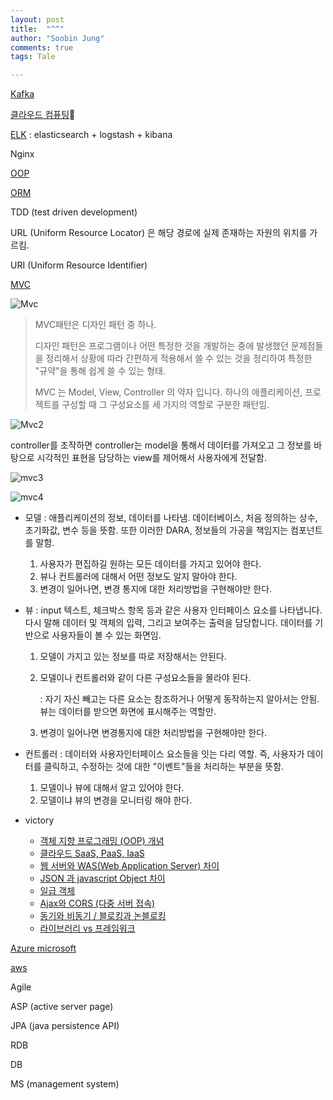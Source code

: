 ```yaml
---
layout: post
title:  "^^"
author: "Soobin Jung"
comments: true
tags: Tale

---
```


[Kafka](https://soft.plusblog.co.kr/3)



[클라우드 컴퓨팅](https://ko.wikipedia.org/wiki/%ED%81%B4%EB%9D%BC%EC%9A%B0%EB%93%9C_%EC%BB%B4%ED%93%A8%ED%8C%85)🌟

[ELK](https://www.elastic.co/kr/what-is/elk-stack) : elasticsearch + logstash + kibana

Nginx

[OOP](https://velog.io/@cyranocoding/%EA%B0%9D%EC%B2%B4-%EC%A7%80%ED%96%A5-%ED%94%84%EB%A1%9C%EA%B7%B8%EB%9E%98%EB%B0%8DOOP-Object-Oriented-Programming-%EA%B0%9C%EB%85%90-%EB%B0%8F-%ED%99%9C%EC%9A%A9-%EC%A0%95%EB%A6%AC-igjyooyc6c)

[ORM](https://gmlwjd9405.github.io/2019/02/01/orm.html)

TDD (test driven development)

URL (Uniform Resource Locator) 은 해당 경로에 실제 존재하는 자원의 위치를 가르킴.

URI (Uniform Resource Identifier)

[MVC](https://m.blog.naver.com/jhc9639/220967034588)

![Mvc](https://SoobinJung1013.github.io/images/mvc.jpg)

> MVC패턴은 디자인 패턴 중 하나. 
>
> 디자인 패턴은 프로그램이나 어떤 특정한 것을 개발하는 중에 발생했던 문제점들을 정리해서 상황에 따라 간편하게 적용해서 쓸 수 있는 것을 정리하여 특정한 "규약"을 통해 쉽게 쓸 수 있는 형태.
>
> MVC 는 Model, View, Controller 의 약자 입니다. 하나의 애플리케이션, 프로젝트를 구성할 때 그 구성요소를 세 가지의 역할로 구분한 패턴임.

![Mvc2](https://SoobinJung1013.github.io/images/mvc2.png)

controller를 조작하면 controller는 model을 통해서 데이터를 가져오고 그 정보를 바탕으로 시각적인 표현을 담당하는 view를 제어해서 사용자에게 전달함.

![mvc3](https://SoobinJung1013.github.io/images/ModelViewControllerDiagram.png)

![mvc4](https://SoobinJung1013.github.io/images/mvc_role_diagram.png)

- 모델 : 애플리케이션의 정보, 데이터를 나타냄. 데이터베이스, 처음 정의하는 상수, 초기화값, 변수 등을 뜻함. 또한 이러한 DARA, 정보들의 가공을 책임지는 컴포넌트를 말함.

  1. 사용자가 편집하길 원하는 모든 데이터를 가지고 있어야 한다.
  2. 뷰나 컨트롤러에 대해서 어떤 정보도 알지 말아야 한다.
  3. 변경이 일어나면, 변경 통지에 대한 처리방법을 구현해야만 한다.

- 뷰 : input 텍스트, 체크박스 항목 등과 같은 사용자 인터페이스 요소를 나타냅니다. 다시 말해 데이터 및 객체의 입력, 그리고 보여주는 출력을 담당합니다. 데이터를 기반으로 사용자들이 볼 수 있는 화면임.

  1. 모델이 가지고 있는 정보를 따로 저장해서는 안된다.

  2. 모델이나 컨트롤러와 같이 다른 구성요소들을 몰라야 된다.

     : 자기 자신 빼고는 다른 요소는 참조하거나 어떻게 동작하는지 알아서는 안됨. 뷰는 데이터를 받으면 화면에 표시해주는 역할만.

  3. 변경이 일어나면 변경통지에 대한 처리방법을 구현해야만 한다.

- 컨트롤러 : 데이터와 사용자인터페이스 요소들을 잇는 다리 역할. 즉, 사용자가 데이터를 클릭하고, 수정하는 것에 대한 "이벤트"들을 처리하는 부분을 뜻함.

  1. 모델이나 뷰에 대해서 알고 있어야 한다.
  2. 모델이냐 뷰의 변경을 모니터링 해야 한다.



- victory
  - [객체 지향 프로그래밍 (OOP) 개념](https://victorydntmd.tistory.com/117)
  - [클라우드 SaaS, PaaS, IaaS](https://victorydntmd.tistory.com/118?category=677321) 
  - [웹 서버와 WAS(Web Application Server) 차이](https://victorydntmd.tistory.com/121?category=677321)
  - [JSON 과 javascript Object 차이](https://victorydntmd.tistory.com/193?category=677321)
  - [일급 객체](https://victorydntmd.tistory.com/46?category=677321)
  - [Ajax와 CORS (다중 서버 접속)](https://victorydntmd.tistory.com/37?category=677321)
  - [동기와 비동기 / 블로킹과 논블로킹](https://victorydntmd.tistory.com/8?category=677321)
  - [라이브러리 vs 프레임워크](https://victorydntmd.tistory.com/3?category=677321)

[Azure microsoft](https://azure.microsoft.com/ko-kr/overview/what-is-cloud-computing/)

[aws](https://aws.amazon.com/ko/what-is-cloud-computing/)

Agile

ASP (active server page)

JPA (java persistence API)

RDB

DB

MS (management system)